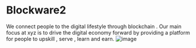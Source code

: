 # Blockware2
We connect people to the digital lifestyle through blockchain .
Our main focus at xyz is to drive the digital economy forward
by providing a platform for people to upskill , serve , learn and earn.
![image](https://github.com/NnaDid/blockware2/assets/42030004/604766e7-45f7-479e-8e09-e3d556ec93e7)

